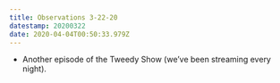 ```yaml
---
title: Observations 3-22-20
datestamp: 20200322
date: 2020-04-04T00:50:33.979Z
---
```

- Another episode of the Tweedy Show (we’ve been streaming every night).
